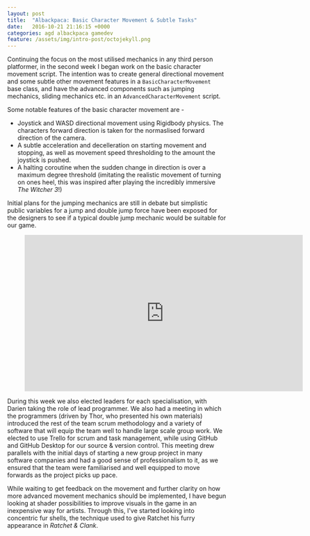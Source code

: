 ```yaml
---
layout: post
title:  "Albackpaca: Basic Character Movement & Subtle Tasks"
date:   2016-10-21 21:16:15 +0000
categories: agd albackpaca gamedev
feature: /assets/img/intro-post/octojekyll.png
---
```


Continuing the focus on the most utilised mechanics in any third person platformer, in the second week I began work on the basic character movement script. The intention was to create general directional movement and some subtle other movement features in a `BasicCharacterMovement` base class, and have the advanced components such as jumping mechanics, sliding mechanics etc. in an `AdvancedCharacterMovement` script.

Some notable features of the basic character movement are -

- Joystick and WASD directional movement using Rigidbody physics. The characters forward direction is taken for the normaslised forward direction of the camera.
- A subtle acceleration and decelleration on starting movement and stopping, as well as movement speed thresholding to the amount the joystick is pushed.
- A halting coroutine when the sudden change in direction is over a maximum degree threshold (imitating the realistic movement of turning on ones heel, this was inspired after playing the incredibly immersive *The Witcher 3*!)

Initial plans for the jumping mechanics are still in debate but simplistic public variables for a jump and double jump force have been exposed for the designers to see if a typical double jump mechanic would be suitable for our game.

<figure>
	<iframe width="640" height="360" src="https://www.youtube.com/embed/9Je8bxChois?autoplay=0&fs=0&iv_load_policy=3&showinfo=0&rel=0&cc_load_policy=0" frameborder="0"></iframe>
</figure>

During this week we also elected leaders for each specialisation, with Darien taking the role of lead programmer. We also had a meeting in which the programmers (driven by Thor, who presented his own materials) introduced the rest of the team scrum methodology and a variety of software that will equip the team well to handle large scale group work. We elected to use Trello for scrum and task management, while using GitHub and GitHub Desktop for our source & version control. 
This meeting drew parallels with the initial days of starting a new group project in many software companies and had a good sense of professionalism to it, as we ensured that the team were familiarised and well equipped to move forwards as the project picks up pace.

While waiting to get feedback on the movement and further clarity on how more advanced movement mechanics should be implemented, I have begun looking at shader possibilities to improve visuals in the game in an inexpensive way for artists. Through this, I've started looking into concentric fur shells, the technique used to give Ratchet his furry appearance in *Ratchet & Clank*.



